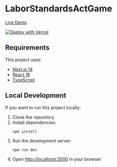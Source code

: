 # LaborStandardsActGame

[Live Demo](https://labor-standards-act-game.vercel.app/) 

[![Deploy with Vercel](https://vercel.com/button)](https://vercel.com/new/)

## Requirements

This project uses:

- [Next.js 14](https://nextjs.org/)
- [React 18](https://reactjs.org/)
- [TypeScript](https://www.typescriptlang.org/)

## Local Development

If you want to run this project locally:

1. Clone the repository
2. Install dependencies:
   ```
   npm install
   ```
3. Run the development server:
   ```
   npm run dev
   ```
4. Open [http://localhost:3000](http://localhost:3000) in your browser
